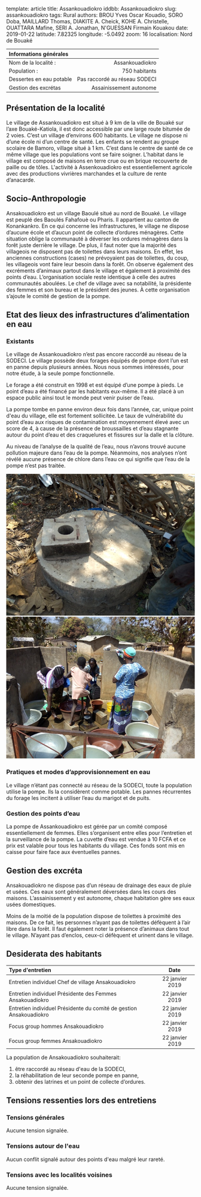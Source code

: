 
template: article
title: Assankouadiokro
iddbb: Assankouadiokro
slug: assankouadiokro
tags: Rural
authors: BROU Yves Oscar Kouadio, SORO Doba, MAILLARD Thomas, DIAKITE A. Cheick, KOHE A. Christelle, OUATTARA Mafine, SERI A. Jonathan, N'GUESSAN Firmain Kouakou
date: 2019-01-22
latitude: 7.82325
longitude: -5.0492
zoom: 16
localisation: Nord de Bouaké


|Informations générales||
|:--|--:|
| Nom de la localité : | Assankouadiokro | 
| Population : | 750 habitants | 
| Dessertes en eau potable | Pas raccordé au réseau SODECI | 
| Gestion des excrétas | Assainissement autonome | 



## Présentation de la localité
Le village de Assankouadiokro est situé à 9 km de la ville de Bouaké sur l’axe Bouaké-Katiola, il est donc accessible par une large route bitumée de 2 voies. C’est un village d’environs 600 habitants. 
Le village ne dispose ni d’une école ni d’un centre de santé. Les enfants se rendent au groupe scolaire de Bamoro, village situé à 1 km. C’est dans le centre de santé de ce même village que les populations vont se faire soigner. L’habitat dans le village est composé de maisons en terre crue ou en brique recouverte de paille ou de tôles. L'activité à Assenkouadiokro est essentiellement agricole avec des productions vivrières marchandes et la culture de rente d’anacarde.

## Socio-Anthropologie

Ansakouadiokro est un village Baoulé situé au nord de Bouaké. Le village est peuplé des Baoulés Fahafouè ou Pharis. Il appartient au canton de Konankankro. En ce qui concerne les infrastructures, le village ne dispose d’aucune école et d’aucun point de collecte d’ordures ménagères. Cette situation oblige la communauté à déverser les ordures ménagères dans la forêt juste derrière le village. De plus, il faut noter que la majorité des villageois ne disposent pas de toilettes dans leurs maisons. En effet, les anciennes constructions (cases) ne prévoyaient pas de toilettes, du coup, les villageois vont faire leur besoin dans la forêt. On observe également des excréments d’animaux partout dans le village et également à proximité des points d’eau.
L’organisation sociale reste identique à celle des autres communautés aboulées. Le chef de village avec sa notabilité, la présidente des femmes et son bureau et le président des jeunes. À cette organisation s’ajoute le comité de gestion de la pompe.

## Etat des lieux des infrastructures d’alimentation en eau
### Existants 
Le village de Assankouadiokro n’est pas encore raccordé au réseau de la SODECI. Le village possède deux forages équipés de pompe dont l’un est en panne depuis plusieurs années.
Nous nous sommes intéressés, pour notre étude, à la seule pompe fonctionnelle. 


Le forage a été construit en 1998 et est équipé d’une pompe à pieds. Le point d’eau a été financé par les habitants eux-même. Il a été placé à un espace public ainsi tout le monde peut venir puiser de l’eau.


La pompe tombe en panne environ deux fois dans l’année, car, unique point d'eau du village, elle est fortement sollicitée.
Le taux de vulnérabilité du point d’eau aux risques de contamination est moyennement élevé avec un score de 4,  à cause de la présence de broussailles et d’eau stagnante autour du point d’eau et des craquelures et fissures sur la dalle et la clôture.


Au niveau de l’analyse de la qualité de l’eau, nous n’avons trouvé aucune pollution majeure dans l’eau de la pompe. Néanmoins, nos analyses n’ont révélé aucune présence de chlore dans l’eau ce qui signifie que l’eau de la pompe n’est pas traitée.

![Forage non-fonctionnel, pompe en panne démontée](images/Assankouadiokro1.jpg "Forage non-fonctionnel, pompe en panne démontée")
![Forage fonctionnel, pompe à pied](images/Assankouadiokro2.jpg "Forage fonctionnel, pompe à pied")

### Pratiques et modes d’approvisionnement en eau
Le village n’étant pas connecté au réseau de la SODECI, toute la population utilise la pompe. Ils la considèrent comme potable. Les pannes récurrentes du forage les incitent à utiliser l’eau du marigot et de puits.  
### Gestion des points d’eau
La pompe de Assankouadiokro est gérée par un comité composé essentiellement de femmes. Elles s’organisent entre elles pour l’entretien et la surveillance de la pompe.
La cuvette d’eau est vendue à 10 FCFA et ce prix est valable pour tous les habitants du village. Ces fonds sont mis en caisse pour faire face aux éventuelles pannes. 

## Gestion des excréta
Ansakouadiokro ne dispose pas d’un réseau de drainage des eaux de pluie et usées. Ces eaux sont généralement déversées dans les cours des maisons.
L’assainissement y est autonome, chaque habitation gère ses eaux usées domestiques.


Moins de la moitié de la population dispose de toilettes à proximité des maisons. De ce fait, les personnes n’ayant pas de toilettes défèquent à l’air libre dans la forêt. Il faut également noter la présence d’animaux dans tout le village. N’ayant pas d’enclos, ceux-ci défèquent et urinent dans le village.


## Desiderata des habitants

| Type d'entretien | Date | 
| :-- | :--: | 
| Entretien individuel Chef de village Ansakouadiokro|22 janvier 2019| 
| Entretien individuel Présidente des Femmes Ansakouadiokro|22 janvier 2019|
| Entretien individuel Présidente du comité de gestion Ansakouadiokro|22 janvier 2019|  
| Focus group hommes Ansakouadiokro|22 janvier 2019|
| Focus group femmes Ansakouadiokro|22 janvier 2019|

La population de Ansakouadiokro souhaiterait:


1. être raccordé au réseau d'eau de la SODECI,
2. la réhabilitation de leur seconde pompe en panne,
3. obtenir des latrines et un point de collecte d’ordures.





## Tensions ressenties lors des entretiens
 
### Tensions générales

Aucune tension signalée. 

### Tensions autour de l'eau

Aucun conflit signalé autour des points d'eau malgré leur rareté.

### Tensions avec les localités voisines
Aucune tension signalée.

